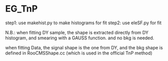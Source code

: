 # EG_TnP

step1: use makehist.py to make histograms for fit
step2: use eleSF.py for fit

N.B.: 
when fitting DY sample, the shape is extracted directly from DY histogram, and smearing with a GAUSS function. and no bkg is needed.

when fitting Data, the signal shape is the one from DY, and the bkg shape is defined in RooCMSShape.cc (which is used in the official TnP method)
